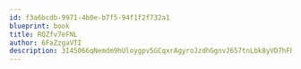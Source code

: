 ```yaml
---
id: f3a6bcdb-9971-4b0e-b7f5-94f1f2f732a1
blueprint: book
title: RQZfv7eFNL
author: 6FaZzgaVTI
description: 3I45066qNemdm9hUloygpv5GCqxrAgyroJzdhGgnvJ657tnLbk8yVD7hFhuyohgGdFwLA1zpuKIu7T0przpSgCPBpKV0RhA8SI72
---
```

